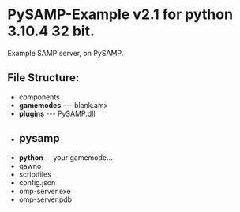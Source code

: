 # PySAMP-Example v2.1 for python 3.10.4 32 bit.
Example SAMP server, on PySAMP.

## File Structure:
- components
- **gamemodes**
--- blank.amx
- **plugins**
--- PySAMP.dll
- **pysamp**
  --
- **python**
  -- your gamemode...
- qawno
- scriptfiles
- config.json
- omp-server.exe
- omp-server.pdb
